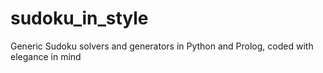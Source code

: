 # sudoku_in_style
Generic Sudoku solvers and generators in Python and Prolog, coded with elegance in mind
